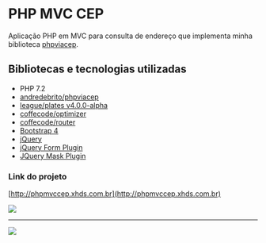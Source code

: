 # PHP MVC CEP
Aplicação PHP em MVC para consulta de endereço que implementa minha biblioteca [phpviacep](https://github.com/andredebrito/phpviacep "phpviacep").

## Bibliotecas e tecnologias utilizadas
- PHP 7.2
- [andredebrito/phpviacep](https://github.com/andredebrito/phpviacep "andredebrito/phpviacep")
- [league/plates v4.0.0-alpha](https://github.com/thephpleague/plates "league/plates")
- [coffecode/optimizer](https://github.com/robsonvleite/optimizer "coffecode/optimizer")
- [coffecode/router](https://github.com/robsonvleite/router "coffecode/router")
- [Bootstrap 4](https://getbootstrap.com/docs/4.0/getting-started/introduction/)
- [jQuery](https://jquery.com/)
- [jQuery Form Plugin](https://plugins.jquery.com/form/)
- [JQuery Mask Plugin](https://plugins.jquery.com/mask/)


### Link do projeto
[http://phpmvccep.xhds.com.br](http://phpmvccep.xhds.com.br)

![](https://i.imgur.com/fn4v0cG.png)

------------


![](https://i.imgur.com/JAi7991.png)


